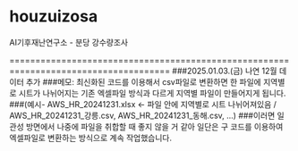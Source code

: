# houzuizosa
AI기후재난연구소 - 분당 강수량조사

=====================================================================================
###2025.01.03.(금) 나연 12월 데이터 추가
###메모: 최신화된 코드를 이용해서 csv파일로 변환하면 한 파일에 지역별로 시트가 나뉘어지는 기존 엑셀파일 방식과 다르게 지역별 파일이 만들어지게 됩니다.
###(예시- AWS_HR_20241231.xlsx <- 파일 안에 지역별로 시트 나뉘어져있음 / AWS_HR_20241231_강릉.csv, AWS_HR_20241231_동해.csv, ...)
###이러면 일관성 방면에서 나중에 파일을 취합할 때 좋지 않을 거 같아 일단은 구 코드를 이용하여 엑셀파일로 변환하는 방식으로 계속 작업했습니다.

